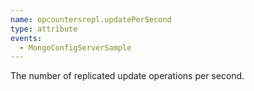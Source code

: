 ```yaml
---
name: opcountersrepl.updatePerSecond
type: attribute
events:
  - MongoConfigServerSample
---
```


The number of replicated update operations per second.
